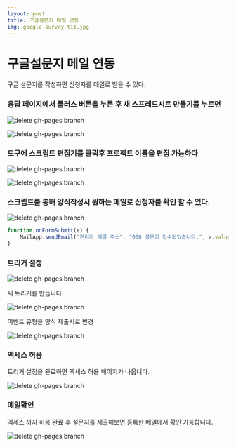```yaml
---
layout: post
title: 구글설문지 메일 연동
img: google-survey-tit.jpg
---
```



# 구글설문지 메일 연동

구글 설문지를 작성하면 신청자를 메일로 받을 수 있다. 

### 응답 페이지에서 플러스 버튼을 누른 후 새 스프레드시트 만들기를 누르면


![delete gh-pages branch]({{site.baseurl}}/images/gogle_survey_1.jpg)

![delete gh-pages branch]({{site.baseurl}}/images/gogle_survey_2.jpg)


### 도구에 스크립트 편집기를 클릭후 프로젝트 이름을 편집 가능하다


![delete gh-pages branch]({{site.baseurl}}/images/gogle_survey_3.jpg)

![delete gh-pages branch]({{site.baseurl}}/images/gogle_survey_4.jpg)


### 스크립트를 통해 양식작성시 원하는 메일로 신청자를 확인 할 수 있다.


![delete gh-pages branch]({{site.baseurl}}/images/gogle_survey_5.jpg)

```javascript
function onFormSubmit(e) {
    MailApp.sendEmail("관리자 메일 주소", "000 설문이 접수되었습니다.", e.values);
}
```

### 트리거 설정


![delete gh-pages branch]({{site.baseurl}}/images/gogle_survey_6.jpg)

새 트리거를 만듭니다.

![delete gh-pages branch]({{site.baseurl}}/images/gogle_survey_7.jpg)

이벤트 유형을 양식 제출시로 변경

![delete gh-pages branch]({{site.baseurl}}/images/gogle_survey_8.jpg)

### 엑세스 허용

트리거 설정을 완료하면 엑세스 허용 페이지가 나옵니다.

![delete gh-pages branch]({{site.baseurl}}/images/gogle_survey_9.jpg)


### 메일확인

엑세스 까지 허용 완료 후 설문지를 제출해보면 등록한 메일에서 확인 가능합니다.

![delete gh-pages branch]({{site.baseurl}}/images/gogle_survey_10.jpg)
